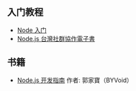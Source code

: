 入门教程
------

* [Node 入门](http://www.nodebeginner.org/index-zh-cn.html)
* [Node.js 台灣社群協作電子書](https://github.com/nodejs-tw/nodejs-wiki-book)

书籍
------

* [Node.js 开发指南](http://book.douban.com/subject/10789820/) 作者: 郭家寶（BYVoid）